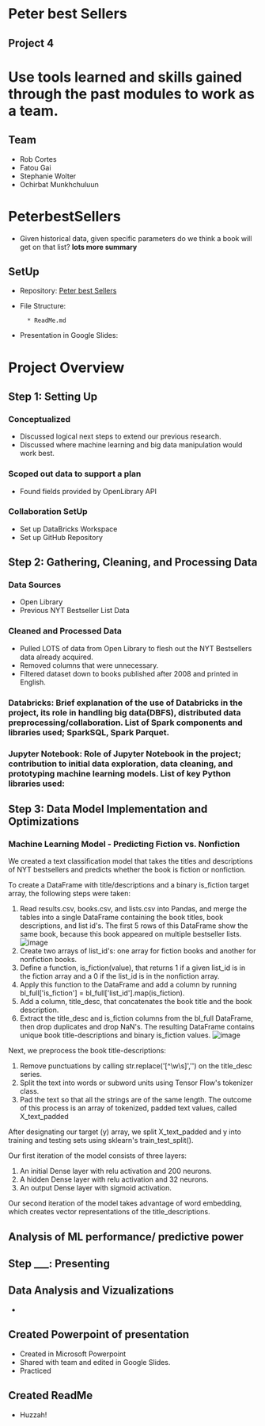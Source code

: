 
# Peter best Sellers
## Project 4
# Use tools learned and skills gained through the past modules to work as a team.

## Team
* Rob Cortes
* Fatou Gai
* Stephanie Wolter
* Ochirbat Munkhchuluun

# PeterbestSellers
* Given historical data, given specific parameters do we think a book will get on that list?
**lots more summary**

## SetUp

* Repository: [Peter best Sellers](https://github.com/StephWolter/PeterbestSellers.git)

* File Structure:

        * ReadMe.md


* Presentation in Google Slides: []()

# Project Overview


## Step 1: Setting Up
### Conceptualized
* Discussed logical next steps to extend our previous research.
* Discussed where machine learning and big data manipulation would work best.
### Scoped out data to support a plan
* Found fields provided by OpenLibrary API
### Collaboration SetUp
* Set up DataBricks Workspace
* Set up GitHub Repository

## Step 2: Gathering, Cleaning, and Processing Data
###  Data Sources
* Open Library
* Previous NYT Bestseller List Data

### Cleaned and Processed Data
* Pulled LOTS of data from Open Library to flesh out the NYT Bestsellers data already acquired.
* Removed columns that were unnecessary.
* Filtered dataset down to books published after 2008 and printed in English.

### Databricks: Brief explanation of the use of Databricks in the project, its role in handling big data(DBFS), distributed data preprocessing/collaboration. List of Spark components and libraries used; SparkSQL, Spark Parquet.


### Jupyter Notebook: Role of Jupyter Notebook in the project; contribution to initial data exploration, data cleaning, and prototyping machine learning models. List of key Python libraries used:

## Step 3: Data Model Implementation and Optimizations
### Machine Learning Model - Predicting Fiction vs. Nonfiction
We created a text classification model that takes the titles and descriptions of NYT bestsellers and predicts whether the book is fiction or nonfiction. 

To create a DataFrame with title/descriptions and a binary is_fiction target array, the following steps were taken:
1) Read results.csv, books.csv, and lists.csv into Pandas, and merge the tables into a single DataFrame containing the book titles, book descriptions, and list id's. The first 5 rows of this DataFrame show the same book, because this book appeared on multiple bestseller lists.
![image](https://github.com/StephWolter/PeterbestSellers/assets/124944383/cad932e5-2080-470c-af40-9f24fb872cfd)
2) Create two arrays of list_id's: one array for fiction books and another for nonfiction books.
3) Define a function, is_fiction(value), that returns 1 if a given list_id is in the fiction array and a 0 if the list_id is in the nonfiction array.
4) Apply this function to the DataFrame and add a column by running bl_full['is_fiction'] = bl_full['list_id'].map(is_fiction).
5) Add a column, title_desc, that concatenates the book title and the book description.
6) Extract the title_desc and is_fiction columns from the bl_full DataFrame, then drop duplicates and drop NaN's.
The resulting DataFrame contains unique book title-descriptions and binary is_fiction values.
![image](https://github.com/StephWolter/PeterbestSellers/assets/124944383/ed8ab8c1-2065-4a1e-bf46-223059b693bd)

Next, we preprocess the book title-descriptions:
1) Remove punctuations by calling str.replace('[^\w\s]','') on the title_desc series.
2) Split the text into words or subword units using Tensor Flow's tokenizer class.
3) Pad the text so that all the strings are of the same length.
The outcome of this process is an array of tokenized, padded text values, called X_text_padded

After designating our target (y) array, we split X_text_padded and y into training and testing sets using sklearn's train_test_split(). 

Our first iteration of the model consists of three layers: 
1) An initial Dense layer with relu activation and 200 neurons.
2) A hidden Dense layer with relu activation and 32 neurons.
3) An output Dense layer with sigmoid activation.

Our second iteration of the model takes advantage of word embedding, which creates vector representations of the title_descriptions. 



## Analysis of ML performance/ predictive power


## Step ___: Presenting
## Data Analysis and Vizualizations
*
## Created Powerpoint of presentation
* Created in Microsoft Powerpoint
* Shared with team and edited in Google Slides.
* Practiced

## Created ReadMe
* Huzzah!
















  
